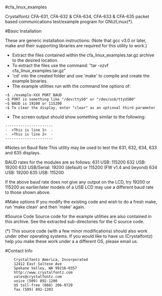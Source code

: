 #cfa_linux_examples

Crystalfontz CFA-631, CFA-632 & CFA-634, CFA-633 & CFA-635 packet based
communications test/example program for GNU/Linux(*).

#Basic Installation

   These are generic installation instructions:
   (Note that gcc v3.0 or later, make and their supporting libraries
    are required for this utility to work.)

* Extract the files contained within the cfa_linux_examples.tar.gz archive to the desired location.
* To extract the files use the command: "tar -xzvf cfa_linux_examples.tar.gz"
* 'cd' into the created folder and use 'make' to compile and create the example binaries.
* The example utilities run with the command line options of:

````
~$ ./example-XXX PORT BAUD
~$ PORT is something like "/dev/ttyS0" or "/dev/usb/ttyUSB0"
~$ BAUD is 19200 or 115200
~$ To clear the display, enter "clear" as an optional third parameter
````

* The screen output should show something similar to the following:

````
----------------------
-  >This is line 1<  -
-  >This is line 2<  -
----------------------
````

#Notes on Baud Rate
   This utility may be used to test the 631, 632, 634, 633 and 635 displays.

   BAUD rates for the modules are as follows:
      631 USB: 115200
      632 USB: 19200
      633 USB/Serial: 19200 (default) or 115200 (FW v1.4 and beyond)
      634 USB: 19200
      635 USB: 115200

   If the above baud rate does not give any output on the LCD, try 19200 or 115200
   as earlier/later models of a USB LCD may use a different baud rate to those shown
   above.

#Make options
   If you modify the existing code and wish to do a fresh make, run
   'make clean' and then 'make' again. 

#Source Code
Source code for the example utilities are also contained in this archive.
See the extracted sub-directories for the C source code.

(*) This source code (with a few minor modifications) should also work under
other operating systems.
If you would like to have us (Crystalfontz) help you make these work under a
a different OS, please email us.

#Contact Info
````
    Crystalfontz America, Incorporated
    12412 East Saltese Ave
    Spokane Valley, WA 99216-0357
    http://www.crystalfontz.com
    sales@crystalfontz.com
    voice (509) 892-1200 
    US toll-free (888) 206-9720
    fax (509) 892-1203 
````
